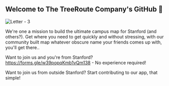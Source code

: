 ## Welcome to The TreeRoute Company's GitHub 👋

![Letter - 3](https://user-images.githubusercontent.com/29983481/200158251-df65f025-8e37-4fb1-969c-ae97b531f3e6.svg)

We're one a mission to build the ultimate campus map for Stanford (and others?). Get where you need to get quickly and without stressing, with our community built map whatever obscure name your friends comes up with, you'll get there..

Want to join us and you're from Stanford? https://forms.gle/w39popqKmb1vQm138 - No experience required!

Want to join us from outside Stanford? Start contributing to our app, that simple!
